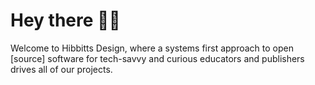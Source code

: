 # Hey there 👋🏼

Welcome to Hibbitts Design, where a systems first approach to open [source] software for tech-savvy and curious educators and publishers drives all of our projects.
